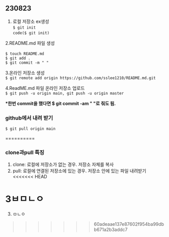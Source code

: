 ## 230823 ##
1. 로컬 저장소 ex생성<br>
`$ git init`<br>
`code($ git init)`<br>


2.README.md 파일 생성<br><br>
`$ touch README.md`<br>
`$ git add .`<br>
`$ git commit -m " "`<br>

3.온라인 저장소 생성<br>
`$ git remote add origin https://github.com/sslee1210/README.md.git`<br>

4.ReadME.md 파일 온라인 저장소 업로드<br>
`$ git push -u origin main, git push -u origin master`<br>

<b>*한번 commit을 했다면 $ git commit -am " "로 줘도 됨.<br></b>

### github에서 내려 받기 ###

`$ git pull origin main`

==========
### clone과pull 특징 ###
>>>>>>
1. clone: 로컬에 저장소가 없는 경우. 저장소 자체를 복사
2. pull: 로컬에 연결된 저장소에 있는 경우. 저장소 안에 있는 파일 내려받기
<<<<<<< HEAD

3ㅂㅁㄴㅇ
=======
3. ㅁㄴㅇ
>>>>>>> 60adeaae137e87602f954ba99dbb671a2b3addc7
